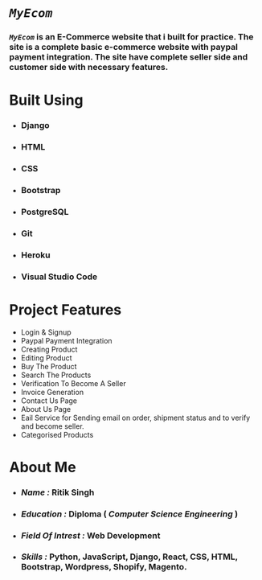 # **_`MyEcom`_**

### **_`MyEcom`_** is an  E-Commerce website that i built for practice. The site is a complete basic e-commerce website with paypal payment integration. The site have complete seller side and customer side with necessary features.

# **Built Using**

- ### **Django**

- ### **HTML**

- ### **CSS**

- ### **Bootstrap**

- ### **PostgreSQL**
- ### **Git**

- ### **Heroku**

- ### **Visual Studio Code**

# **Project Features**

- Login & Signup
- Paypal Payment Integration
- Creating Product
- Editing Product
- Buy The Product
- Search The Products
- Verification To Become A Seller
- Invoice Generation
- Contact Us Page
- About Us Page
- Eail Service for Sending email on order, shipment status and to verify and become seller.
- Categorised Products

# **About Me**

- ### **_Name :_** Ritik Singh

- ### **_Education :_** Diploma ( _Computer Science Engineering_ )

- ### **_Field Of Intrest :_** Web Development

- ### **_Skills :_** Python, JavaScript, Django, React, CSS, HTML, Bootstrap, Wordpress, Shopify, Magento.
